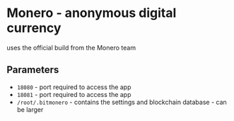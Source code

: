 # Monero - anonymous digital currency

uses the official build from the Monero team

## Parameters

* `18080` - port required to access the app
* `18081` - port required to access the app
* `/root/.bitmonero` - contains the settings and blockchain database - can be larger


